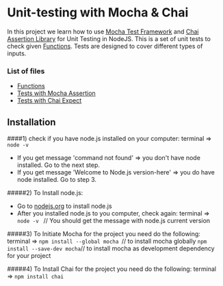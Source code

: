# Unit-testing with Mocha & Chai

In this project we learn how to use [Mocha Test Framework](https://mochajs.org/) and [Chai Assertion Library](https://www.chaijs.com/) for Unit Testing in NodeJS. 
This is a set of unit tests to check given [Functions](index.js). Tests are designed to cover different types of inputs.

### List of files
* [Functions](index.js)
* [Tests with Mocha Assertion](test/index.spec.js)
* [Tests with Chai Expect](test/chai-index.spec.js)


## Installation
####1) check if you have node.js installed on your computer: 
terminal => `node -v`

+ If you get message 'command not found' => you don't have node installed. Go to the next step.
+ If you get message 'Welcome to Node.js version-here' => you do have node installed. Go to step 3.

#####2) To Install node.js:
+ Go to [nodejs.org](https://nodejs.org/en/) to install node.js
+ After you installed node.js to you computer, check again: 
terminal => `node -v ` // You should get the message with node.js current version

#####3) To Initiate Mocha for the project you need do the following:
terminal => `npm install --global mocha `// to install mocha globally
            `npm install --save-dev mocha`// to install mocha as development dependency for your project 

#####4) To Install Chai for the project you need do the following:
terminal => `npm install chai`
